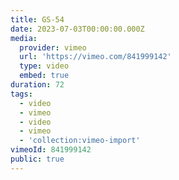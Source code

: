 ```yaml
---
title: GS-54
date: 2023-07-03T00:00:00.000Z
media:
  provider: vimeo
  url: 'https://vimeo.com/841999142'
  type: video
  embed: true
duration: 72
tags:
  - video
  - vimeo
  - video
  - vimeo
  - 'collection:vimeo-import'
vimeoId: 841999142
public: true
---
```

<!-- Vimeo video: GS-54 -->
<!-- Duration: 1:12 -->
<!-- Created: 2023-07-03 -->

<ClientOnly>
  <WorkbookViewer />
</ClientOnly>

<script setup>
import WorkbookViewer from "../../.vitepress/theme/components/workbook/WorkbookViewer.vue";
</script>
